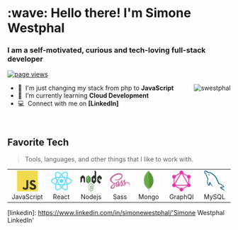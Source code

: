 <h1 align="left" id="swestphal-title">:wave: Hello there! I'm Simone Westphal</h1>
<h3 align="left">I am a self-motivated, curious and tech-loving full-stack developer</h3>

<p align="left">
  <a href="https://github.com/swestphal/swestphal">
    <img src="https://komarev.com/ghpvc/?username=swestphal" alt="page views" />
  </a>
</p>

<a href="#swestphal-title">
  <img src="https://github-readme-stats.vercel.app/api?username=swestphal&show_icons=true&count_private=true&include_all_commits=true" alt="swestphal" align="right" />
</a>

-   :office: &nbsp;I'm just changing my stack from php to
    **JavaScript**
-   :seedling: &nbsp;I’m currently learning **Cloud Development**
-   :computer: &nbsp;Connect with me on **[LinkedIn]**

<br>

<h2 align="left" id="swestphal-tech">Favorite Tech</h2>

> Tools, languages, and other things that I like to work with.

<table>
  <tr>
    <td align="center" width="96">
      <a href="#swestphal-tech">
        <img src="./img/javascript-original.svg" width="48" height="48" alt="JavaScript" />
      </a>
      <br>JavaScript
    </td>
    <td align="center" width="96">
      <a href="#swestphal-tech" >
        <img src="./img/react-original.svg" width="48" height="48" alt="React" />
      </a>
      <br>React
    </td>
    <td align="center" width="96">
      <a href="#swestphal-tech">
        <img src="./img/node-original.svg" width="48" height="48" alt="Node" />
      </a>
      <br>Nodejs
    </td>
    <td align="center" width="96">
      <a href="#swestphal-tech">
        <img src="./img/sass-original.svg" width="48" height="48" alt="Sass" />
      </a>
      <br>Sass
    </td>
    <td align="center" width="96">
      <a href="#swestphal-tech">
        <img src="./img/mongo-original.svg" width="48" height="48" alt="Mongo" />
      </a>
      <br>Mongo
    </td>
    <td align="center" width="96">
      <a href="#swestphal-tech">
        <img src="./img/graphql-original.svg" width="48" height="48" alt="GraphQl" />
      </a>
      <br>GraphQl
    </td>
    <td align="center" width="96">
      <a href="#swestphal-tech">
        <img src="./img/mysql-original.svg" width="48" height="48" alt="Sass" />
      </a>
      <br>MySQL
    </td>
  </tr>
</table>

<!-- links -->

[issues page]: https://github.com/swestphal/swestphal/issues 'swestphal/issues'

[linkedin]: https://www.linkedin.com/in/simonewestphal/'Simone Westphal LinkedIn'
